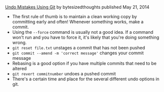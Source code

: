 [Undo Mistakes Using Git](http://bytesizedthoughts.com/git/2014/05/21/git-undo-by-example/)
by bytesizedthoughts
published May 21, 2014

* The first rule of thumb is to maintain a clean working copy by committing early and often! Whenever something works, make a commit.
* Using the `--force` command is usually not a good idea. If a command won't run and you have to force it, it's likely that you're doing something wrong.
* `git reset file.txt` unstages a commit that has not been pushed
* `git commit --amend -m 'correct message'` changes your commit message
* Rebasing is a good option if you have multiple commits that need to be altered
* `git revert commitnumber` undoes a pushed commit
* There's a certain time and place for the several different undo options in git.